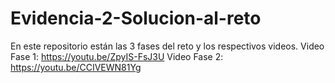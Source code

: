 # Evidencia-2-Solucion-al-reto
En este repositorio están las 3 fases del reto y los respectivos videos.
Video Fase 1:
https://youtu.be/ZpyIS-FsJ3U
Video Fase 2:
https://youtu.be/CCIVEWN81Yg
